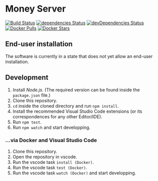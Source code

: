 # Money Server

[![Build Status](https://xelement.visualstudio.com/money-server/_apis/build/status/XElementDev.money-server?branchName=master)](https://xelement.visualstudio.com/money-server/_build/latest?definitionId=5&branchName=master)
[![dependencies Status](https://david-dm.org/XElementDev/money-server/status.svg)](https://david-dm.org/XElementDev/money-server)
[![devDependencies Status](https://david-dm.org/XElementDev/money-server/dev-status.svg)](https://david-dm.org/XElementDev/money-server?type=dev)
[![Docker Pulls](https://img.shields.io/docker/pulls/xelement/money-server)](https://hub.docker.com/r/xelement/money-server)
[![Docker Stars](https://img.shields.io/docker/stars/xelement/money-server)](https://hub.docker.com/r/xelement/money-server)


## End-user installation

The software is currently in a state that does not yet allow an end-user installation.


## Development

1. Install *Node.js*. (The required version can be found inside the `package.json` file.)
2. Clone this repository.
2. `cd` inside the cloned directory and run `npm install`.
2. Install the recommended Visual Studio Code extensions (or its correspondences for any other Editor/IDE).
2. Run `npm test`.
2. Run `npm watch` and start developping.


### ...via Docker and Visual Studio Code

1. Clone this repository.
2. Open the repository in vscode.
2. Run the vscode task `install (Docker)`.
2. Run the vscode task `test (Docker)`.
2. Run the vscode task `watch (Docker)` and start developping.

